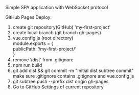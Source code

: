Simple SPA application with WebSocket protocol  

GitHub Pages Deploy:  
1. create git repository(GitHub) 'my-first-project'  
2. create local branch (git branch gh-pages)  
3. vue.config.js (root directory)  
    module.exports = {  
    publicPath: ‘/my-first-project/’  
    }  
4. remove ‘/dist’ from .gitignore  
5. npm run build  
6. git add dist && git commit -m "Initial dist subtree commit"  
make sure .gitignore contains .gitignore and vue.config.js  
7. git subtree push --prefix dist origin gh-pages  
8. Go to GitHub Settings of current repository  
